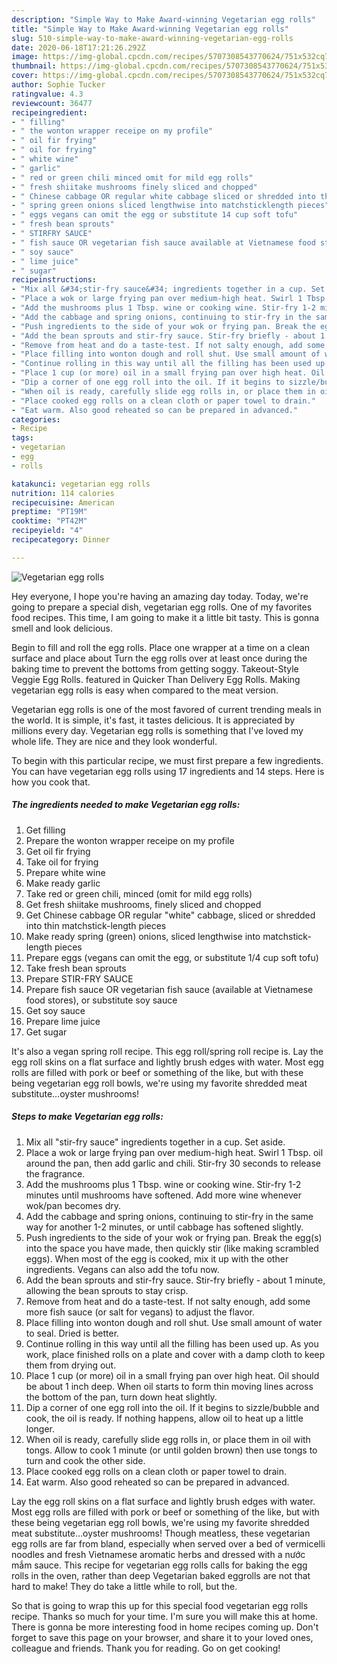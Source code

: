 ```yaml
---
description: "Simple Way to Make Award-winning Vegetarian egg rolls"
title: "Simple Way to Make Award-winning Vegetarian egg rolls"
slug: 510-simple-way-to-make-award-winning-vegetarian-egg-rolls
date: 2020-06-18T17:21:26.292Z
image: https://img-global.cpcdn.com/recipes/5707308543770624/751x532cq70/vegetarian-egg-rolls-recipe-main-photo.jpg
thumbnail: https://img-global.cpcdn.com/recipes/5707308543770624/751x532cq70/vegetarian-egg-rolls-recipe-main-photo.jpg
cover: https://img-global.cpcdn.com/recipes/5707308543770624/751x532cq70/vegetarian-egg-rolls-recipe-main-photo.jpg
author: Sophie Tucker
ratingvalue: 4.3
reviewcount: 36477
recipeingredient:
- " filling"
- " the wonton wrapper receipe on my profile"
- " oil fir frying"
- " oil for frying"
- " white wine"
- " garlic"
- " red or green chili minced omit for mild egg rolls"
- " fresh shiitake mushrooms finely sliced and chopped"
- " Chinese cabbage OR regular white cabbage sliced or shredded into thin matchsticklength pieces"
- " spring green onions sliced lengthwise into matchsticklength pieces"
- " eggs vegans can omit the egg or substitute 14 cup soft tofu"
- " fresh bean sprouts"
- " STIRFRY SAUCE"
- " fish sauce OR vegetarian fish sauce available at Vietnamese food stores or substitute soy sauce"
- " soy sauce"
- " lime juice"
- " sugar"
recipeinstructions:
- "Mix all &#34;stir-fry sauce&#34; ingredients together in a cup. Set aside."
- "Place a wok or large frying pan over medium-high heat. Swirl 1 Tbsp. oil around the pan, then add garlic and chili. Stir-fry 30 seconds to release the fragrance."
- "Add the mushrooms plus 1 Tbsp. wine or cooking wine. Stir-fry 1-2 minutes until mushrooms have softened. Add more wine whenever wok/pan becomes dry."
- "Add the cabbage and spring onions, continuing to stir-fry in the same way for another 1-2 minutes, or until cabbage has softened slightly."
- "Push ingredients to the side of your wok or frying pan. Break the egg(s) into the space you have made, then quickly stir (like making scrambled eggs). When most of the egg is cooked, mix it up with the other ingredients. Vegans can also add the tofu now."
- "Add the bean sprouts and stir-fry sauce. Stir-fry briefly - about 1 minute, allowing the bean sprouts to stay crisp."
- "Remove from heat and do a taste-test. If not salty enough, add some more fish sauce (or salt for vegans) to adjust the flavor."
- "Place filling into wonton dough and roll shut. Use small amount of water to seal. Dried is better."
- "Continue rolling in this way until all the filling has been used up. As you work, place finished rolls on a plate and cover with a damp cloth to keep them from drying out."
- "Place 1 cup (or more) oil in a small frying pan over high heat. Oil should be about 1 inch deep. When oil starts to form thin moving lines across the bottom of the pan, turn down heat slightly."
- "Dip a corner of one egg roll into the oil. If it begins to sizzle/bubble and cook, the oil is ready. If nothing happens, allow oil to heat up a little longer."
- "When oil is ready, carefully slide egg rolls in, or place them in oil with tongs. Allow to cook 1 minute (or until golden brown) then use tongs to turn and cook the other side."
- "Place cooked egg rolls on a clean cloth or paper towel to drain."
- "Eat warm. Also good reheated so can be prepared in advanced."
categories:
- Recipe
tags:
- vegetarian
- egg
- rolls

katakunci: vegetarian egg rolls 
nutrition: 114 calories
recipecuisine: American
preptime: "PT19M"
cooktime: "PT42M"
recipeyield: "4"
recipecategory: Dinner

---
```



![Vegetarian egg rolls](https://img-global.cpcdn.com/recipes/5707308543770624/751x532cq70/vegetarian-egg-rolls-recipe-main-photo.jpg)

Hey everyone, I hope you're having an amazing day today. Today, we're going to prepare a special dish, vegetarian egg rolls. One of my favorites food recipes. This time, I am going to make it a little bit tasty. This is gonna smell and look delicious.

Begin to fill and roll the egg rolls. Place one wrapper at a time on a clean surface and place about Turn the egg rolls over at least once during the baking time to prevent the bottoms from getting soggy. Takeout-Style Veggie Egg Rolls. featured in Quicker Than Delivery Egg Rolls. Making vegetarian egg rolls is easy when compared to the meat version.

Vegetarian egg rolls is one of the most favored of current trending meals in the world. It is simple, it's fast, it tastes delicious. It is appreciated by millions every day. Vegetarian egg rolls is something that I've loved my whole life. They are nice and they look wonderful.


To begin with this particular recipe, we must first prepare a few ingredients. You can have vegetarian egg rolls using 17 ingredients and 14 steps. Here is how you cook that.

<!--inarticleads1-->

##### The ingredients needed to make Vegetarian egg rolls:

1. Get  filling
1. Prepare  the wonton wrapper receipe on my profile
1. Get  oil fir frying
1. Take  oil for frying
1. Prepare  white wine
1. Make ready  garlic
1. Take  red or green chili, minced (omit for mild egg rolls)
1. Get  fresh shiitake mushrooms, finely sliced and chopped
1. Get  Chinese cabbage OR regular &#34;white&#34; cabbage, sliced or shredded into thin matchstick-length pieces
1. Make ready  spring (green) onions, sliced lengthwise into matchstick-length pieces
1. Prepare  eggs (vegans can omit the egg, or substitute 1/4 cup soft tofu)
1. Take  fresh bean sprouts
1. Prepare  STIR-FRY SAUCE
1. Prepare  fish sauce OR vegetarian fish sauce (available at Vietnamese food stores), or substitute soy sauce
1. Get  soy sauce
1. Prepare  lime juice
1. Get  sugar


It&#39;s also a vegan spring roll recipe. This egg roll/spring roll recipe is. Lay the egg roll skins on a flat surface and lightly brush edges with water. Most egg rolls are filled with pork or beef or something of the like, but with these being vegetarian egg roll bowls, we&#39;re using my favorite shredded meat substitute…oyster mushrooms! 

<!--inarticleads2-->

##### Steps to make Vegetarian egg rolls:

1. Mix all &#34;stir-fry sauce&#34; ingredients together in a cup. Set aside.
1. Place a wok or large frying pan over medium-high heat. Swirl 1 Tbsp. oil around the pan, then add garlic and chili. Stir-fry 30 seconds to release the fragrance.
1. Add the mushrooms plus 1 Tbsp. wine or cooking wine. Stir-fry 1-2 minutes until mushrooms have softened. Add more wine whenever wok/pan becomes dry.
1. Add the cabbage and spring onions, continuing to stir-fry in the same way for another 1-2 minutes, or until cabbage has softened slightly.
1. Push ingredients to the side of your wok or frying pan. Break the egg(s) into the space you have made, then quickly stir (like making scrambled eggs). When most of the egg is cooked, mix it up with the other ingredients. Vegans can also add the tofu now.
1. Add the bean sprouts and stir-fry sauce. Stir-fry briefly - about 1 minute, allowing the bean sprouts to stay crisp.
1. Remove from heat and do a taste-test. If not salty enough, add some more fish sauce (or salt for vegans) to adjust the flavor.
1. Place filling into wonton dough and roll shut. Use small amount of water to seal. Dried is better.
1. Continue rolling in this way until all the filling has been used up. As you work, place finished rolls on a plate and cover with a damp cloth to keep them from drying out.
1. Place 1 cup (or more) oil in a small frying pan over high heat. Oil should be about 1 inch deep. When oil starts to form thin moving lines across the bottom of the pan, turn down heat slightly.
1. Dip a corner of one egg roll into the oil. If it begins to sizzle/bubble and cook, the oil is ready. If nothing happens, allow oil to heat up a little longer.
1. When oil is ready, carefully slide egg rolls in, or place them in oil with tongs. Allow to cook 1 minute (or until golden brown) then use tongs to turn and cook the other side.
1. Place cooked egg rolls on a clean cloth or paper towel to drain.
1. Eat warm. Also good reheated so can be prepared in advanced.


Lay the egg roll skins on a flat surface and lightly brush edges with water. Most egg rolls are filled with pork or beef or something of the like, but with these being vegetarian egg roll bowls, we&#39;re using my favorite shredded meat substitute…oyster mushrooms! Though meatless, these vegetarian egg rolls are far from bland, especially when served over a bed of vermicelli noodles and fresh Vietnamese aromatic herbs and dressed with a nước mắm sauce. This recipe for vegetarian egg rolls calls for baking the egg rolls in the oven, rather than deep Vegetarian baked eggrolls are not that hard to make! They do take a little while to roll, but the. 

So that is going to wrap this up for this special food vegetarian egg rolls recipe. Thanks so much for your time. I'm sure you will make this at home. There is gonna be more interesting food in home recipes coming up. Don't forget to save this page on your browser, and share it to your loved ones, colleague and friends. Thank you for reading. Go on get cooking!
